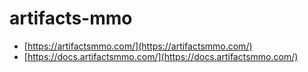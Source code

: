 # artifacts-mmo

- [https://artifactsmmo.com/](https://artifactsmmo.com/)
- [https://docs.artifactsmmo.com/](https://docs.artifactsmmo.com/)
